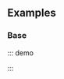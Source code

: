 ## Examples

### Base

::: demo
<template>
    <section>
        <o-field grouped group-multiline>
            <o-switch v-model="animated">Animated</o-switch>
        </o-field>

        <o-skeleton width="20%" :animated="animated"></o-skeleton>

        <o-skeleton width="40%" :animated="animated"></o-skeleton>

        <o-skeleton width="80%" :animated="animated"></o-skeleton>

        <o-skeleton :animated="animated"></o-skeleton>

        <o-skeleton :animated="animated" circle width="64px" height="64px"></o-skeleton>

        <o-skeleton :animated="animated" size="large" :count="2"></o-skeleton>

    </section>
</template>

<script>
export default {
    data() {
        return {
            animated: true
        }
    }
}
</script>
:::
